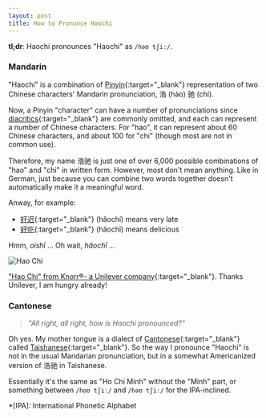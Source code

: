 ```yaml
---
layout: post
title: How to Pronunce Haochi
---
```


**tl;dr**: Haochi pronounces "Haochi" as `/həʊ tʃiː/`.

### Mandarin

"Haochi" is a combination of [Pinyin](https://en.wikipedia.org/wiki/Pinyin){:target="_blank"} representation of two Chinese characters' Mandarin pronunciation, 浩 (hào) 驰 (chí).

Now, a Pinyin "character" can have a number of pronunciations since [diacritics](https://en.wikipedia.org/wiki/Pinyin#Tones){:target="_blank"} are commonly omitted, and each can represent a number of Chinese characters.
For "hao", it can represent about 60 Chinese characters, and about 100 for "chi" (though most are not in common use).

Therefore, my name 浩驰 is just one of over 6,000 possible combinations of "hao" and "chi" in written form.
However, most don't mean anything.
Like in German, just because you can combine two words together doesn't automatically make it a meaningful word.

Anway, for example:

* [好迟](https://translate.google.com/#auto/en/好迟){:target="_blank"} (hǎochí) means very late
* [好吃](https://translate.google.com/#auto/en/好吃){:target="_blank"} (hăochī) means delicious 

Hmm, *oishī* ... Oh wait, *hăochī* ...

![Hao Chi](https://i.imgur.com/A32WRY0.jpg)

["Hao Chi" from Knorr&reg;- a Unilever company](http://www.unileverfoodsolutions.com.sg/who-we-are/news/knorr-hao-chi){:target="_blank"}.
Thanks Unilever, I am hungry already!

### Cantonese

> *"All right, all right, how is Haochi pronounced?"*

Oh yes. My mother tongue is a dialect of [Cantonese](https://en.wikipedia.org/wiki/Taishanese){:target="_blank"} called [Taishanese](https://en.wikipedia.org/wiki/Taishanese){:target="_blank"}.
So the way I pronounce "Haochi" is not in the usual Mandarian pronunciation, but in a somewhat Americanized version of 浩驰 in Taishanese.

Essentially it's the same as "Ho Chi Minh" without the "Minh" part, or something between `/hoʊ tʃiː/` and `/həʊ tʃiː/` for the IPA-inclined.

*[IPA]: International Phonetic Alphabet
